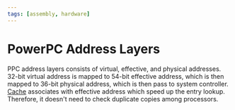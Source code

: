 ```yaml
---
tags: [assembly, hardware]
---
```


# PowerPC Address Layers

PPC address layers consists of virtual, effective, and physical addresses.
32-bit virtual address is mapped to 54-bit effective address, which is then
mapped to 36-bit physical address, which is then pass to system controller.
[Cache](202403191017.md) associates with effective address which speed up the
entry lookup. Therefore, it doesn't need to check duplicate copies among
processors.
